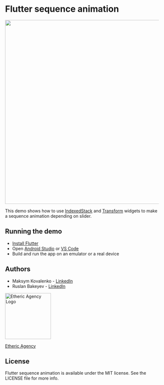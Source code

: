 # Flutter sequence animation

<img src="https://user-images.githubusercontent.com/55922402/133923132-f1960ad2-8174-4d68-b917-c81242d41eab.gif" height="600" />


This demo shows how to use [IndexedStack](https://api.flutter.dev/flutter/widgets/IndexedStack-class.html) 
and [Transform](https://api.flutter.dev/flutter/widgets/Transform-class.html) widgets to make a sequence animation 
depending on slider.

## Running the demo

- [Install Flutter](https://flutter.dev/docs/get-started/install)
- Open [Android Studio](https://developer.android.com/studio) or [VS Code](https://code.visualstudio.com/)
- Build and run the app on an emulator or a real device

## Authors

- Maksym Kovalenko - [LinkedIn](https://www.linkedin.com/in/maksym-kovalenko/)
- Ruslan Bakeyev - [LinkedIn](https://www.linkedin.com/in/bakeyevrus/)

<a href="https://etheric.agency"><img src="https://user-images.githubusercontent.com/55922402/133922672-89144bf8-2ee2-4f0d-9d65-a411f9cff144.png" alt="Etheric Agency Logo" height="150" /></a>

[Etheric Agency](https://etheric.agency)

## License

Flutter sequence animation is available under the MIT license. See the LICENSE file for more info.
